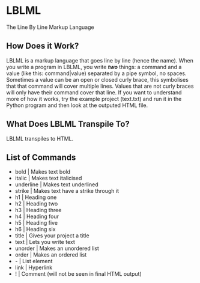 # LBLML
The Line By Line Markup Language

## How Does it Work?
LBLML is a markup language that goes line by line (hence the name).
When you write a program in LBLML, you write ***two*** things: a command and
a value (like this: command|value) separated by a pipe symbol, no spaces. Sometimes a value 
can be an open or closed curly brace, this symbolises that that command will cover multiple
lines. Values that are not curly braces will only have their command cover
that line. If you want to understand more of how it works, try the example
project (text.txt) and run it in the Python program and then look at the outputed HTML file.

## What Does LBLML Transpile To?
LBLML transpiles to HTML.

## List of Commands
- bold | Makes text bold
- italic | Makes text italicised
- underline | Makes text underlined
- strike | Makes text have a strike through it
- h1 | Heading one
- h2 | Heading two
- h3 | Heading three
- h4 | Heading four
- h5 | Heading five
- h6 | Heading six
- title | Gives your project a title
- text | Lets you write text
- unorder | Makes an unordered list
- order | Makes an ordered list
- \- | List element
- link | Hyperlink
- ! | Comment (will not be seen in final HTML output)
